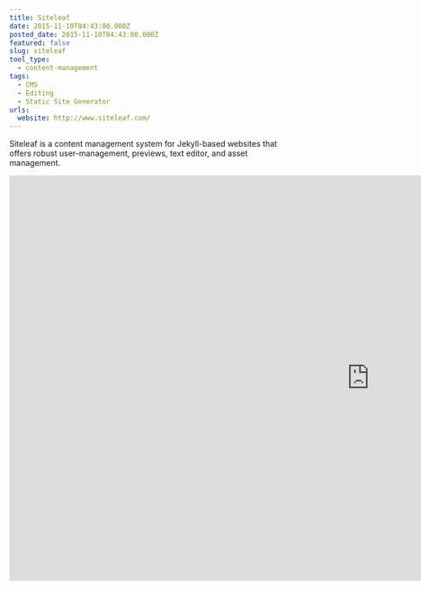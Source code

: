 ```yaml
---
title: Siteleaf
date: 2015-11-10T04:43:00.000Z
posted_date: 2015-11-10T04:43:00.000Z
featured: false
slug: siteleaf
tool_type: 
  - content-management
tags:
  - CMS
  - Editing
  - Static Site Generator
urls:
  website: http://www.siteleaf.com/
---
```

Siteleaf is a content management system for Jekyll-based websites that offers robust user-management, previews, text editor, and asset management.

<div class="embed-container">

<iframe width="1280" height="720" src="https://www.youtube-nocookie.com/embed/zrkcGL5H3MU?rel=0&amp;showinfo=0" frameborder="0" allowfullscreen></iframe>

</div>
